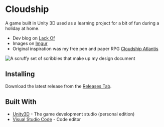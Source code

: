 # Cloudship

A game built in Unity 3D used as a learning project for a bit of fun during a holiday at home.

* Dev blog on [Lack Of](http://www.lack-of.org/blog/2)
* Images on [Imgur](http://imgur.com/a/i06oJ)
* Original inspiration was my free pen and paper RPG [Cloudship Atlantis](http://www.thefreerpgblog.com/p/my-games.html)

![A scruffy set of scribbles that make up my design document](http://imgur.com/KlqBbGh.png)

## Installing

Download the latest release from the [Releases Tab](https://github.com/brainwipe/Cloudship/releases).

## Built With

* [Unity3D](https://unity3D.com) - The game development studio (personal edition)
* [Visual Studio Code](https://code.visualstudio.com/) - Code editor
